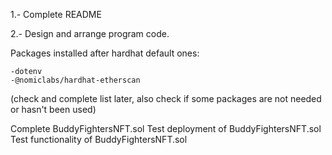 1.- Complete README

2.- Design and arrange program code.

Packages installed after hardhat default ones:

    -dotenv
    -@nomiclabs/hardhat-etherscan


(check and complete list later, also check if some packages are not needed or hasn't been used)


Complete BuddyFightersNFT.sol
Test deployment of BuddyFightersNFT.sol
Test functionality of BuddyFightersNFT.sol